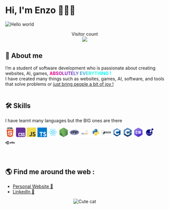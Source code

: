 # Hi, I'm Enzo 👋👨‍💻

<img src="https://raw.githubusercontent.com/sagar-viradiya/sagar-viradiya/master/resources/banner.png" alt="Hello world">

<p align="center"> 
  Visitor count<br>
  <img src="https://profile-counter.glitch.me/Unicron03/count.svg" />
</p>

## 🧠 About me

I’m a student of software development who is passionate about creating websites, AI, games,
<strong>
  <span style="background: linear-gradient(to right, #ff0080, #7928ca, #2afadf, #00f2fe); 
               -webkit-background-clip: text; 
               -webkit-text-fill-color: transparent; 
               display: inline-block;">
    ABSOLUTELY EVERYTHING !
  </span>
</strong><br>
I have created many things such as websites, games, AI, software, and tools that solve problems or <ins>just bring people a bit of joy !</ins>
<br><br>

## 🛠️ Skills
I have learnt many languages but the BIG ones are there
<p>
<!-- Frontend development -->
<code><img height="30" alt="html" src="https://raw.githubusercontent.com/github/explore/main/topics/html/html.png"></code>
<code><img height="30" alt="css" src="https://raw.githubusercontent.com/github/explore/main/topics/css/css.png"></code>
<code><img height="30" alt="javascript" src="https://raw.githubusercontent.com/github/explore/main/topics/javascript/javascript.png"></code>
<code><img height="30" alt="typescript" src="https://raw.githubusercontent.com/github/explore/main/topics/typescript/typescript.png"></code>
<code><img height="30" alt="react" src="https://raw.githubusercontent.com/github/explore/main/topics/react/react.png"></code>
<!-- Backend / Web servers -->
<code><img height="30" alt="nodejs" src="https://raw.githubusercontent.com/github/explore/main/topics/nodejs/nodejs.png"></code>
<code><img height="30" alt="php" src="https://raw.githubusercontent.com/github/explore/main/topics/php/php.png"></code>
<code><img height="30" alt="sql" src="https://raw.githubusercontent.com/github/explore/main/topics/mysql/mysql.png"></code>
<!-- Scripting and DevOps -->
<code><img height="30" alt="python" src="https://raw.githubusercontent.com/github/explore/main/topics/python/python.png"></code>
<code><img height="30" alt="bash" src="https://raw.githubusercontent.com/github/explore/main/topics/bash/bash.png"></code>
<!-- Low-level / systems programming -->
<code><img height="30" alt="c" src="https://raw.githubusercontent.com/github/explore/main/topics/c/c.png"></code>
<code><img height="30" alt="cplusplus" src="https://raw.githubusercontent.com/github/explore/main/topics/cpp/cpp.png"></code>
<code><img height="30" alt="csharp" src="https://raw.githubusercontent.com/github/explore/main/topics/csharp/csharp.png"></code>
<!-- Game development -->
<code><img height="30" alt="lua" src="https://raw.githubusercontent.com/github/explore/main/topics/lua/lua.png"></code>
<code><img height="30" alt="unity" src="https://raw.githubusercontent.com/github/explore/main/topics/unity/unity.png"></code>
</p>
<br>

## 🌎 Find me around the web :
- [Personal Website :satellite:](https://unicron03.github.io/)
- [LinkedIn 💼](https://www.linkedin.com/in/enzo-vandepoele-3224ab2b2/)

<div style="display: flex; justify-content: center; align-items: center;">
  <img src="https://cdn.svgator.com/images/2022/07/cute-animated-cat-tutorial.gif" alt="Cute cat" height="400" />
</div>
